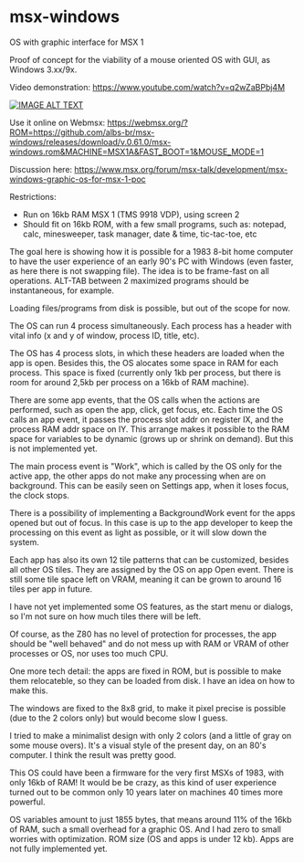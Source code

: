 # msx-windows
OS with graphic interface for MSX 1

Proof of concept for the viability of a mouse oriented OS with GUI, as Windows 3.xx/9x.

Video demonstration:
https://www.youtube.com/watch?v=q2wZaBPbj4M

[![IMAGE ALT TEXT](http://img.youtube.com/vi/q2wZaBPbj4M/0.jpg)](https://www.youtube.com/watch?v=q2wZaBPbj4M "MSX Windows")

Use it online on Webmsx:
https://webmsx.org/?ROM=https://github.com/albs-br/msx-windows/releases/download/v.0.61.0/msx-windows.rom&MACHINE=MSX1A&FAST_BOOT=1&MOUSE_MODE=1

Discussion here: https://www.msx.org/forum/msx-talk/development/msx-windows-graphic-os-for-msx-1-poc

Restrictions:
- Run on 16kb RAM MSX 1 (TMS 9918 VDP), using screen 2
- Should fit on 16kb ROM, with a few small programs, such as: notepad, calc, minesweeper,
  task manager, date & time, tic-tac-toe, etc

The goal here is showing how it is possible for a 1983 8-bit home computer to have the user 
experience of an early 90's PC with Windows (even faster, as here there is not swapping file).
The idea is to be frame-fast on all operations. ALT-TAB between 2 maximized programs should be
instantaneous, for example.

Loading files/programs from disk is possible, but out of the scope for now.

The OS can run 4 process simultaneously. Each process has a header with vital info (x and y of window, process ID, title, etc).

The OS has 4 process slots, in which these headers are loaded when the app is open. Besides this, the OS alocates some space in RAM for each process. This space is fixed (currently only 1kb per process, but there is room for around 2,5kb per process on a 16kb of RAM machine).

There are some app events, that the OS calls when the actions are performed, such as open the app, click, get focus, etc. Each time the OS calls an app event, it passes the process slot addr on register IX, and the process RAM addr space on IY. This arrange makes it possible to the RAM space for variables to be dynamic (grows up or shrink on demand). But this is not implemented yet.

The main process event is "Work", which is called by the OS only for the active app, the other apps do not make any processing when are on background. This can be easily seen on Settings app, when it loses focus, the clock stops.

There is a possibility of implementing a BackgroundWork event for the apps opened but out of focus. In this case is up to the app developer to keep the processing on this event as light as possible, or it will slow down the system.

Each app has also its own 12 tile patterns that can be customized, besides all other OS tiles. They are assigned by the OS on app Open event.
There is still some tile space left on VRAM, meaning it can be grown to around 16 tiles per app in future.

I have not yet implemented some OS features, as the start menu or dialogs, so I'm not sure on how much tiles there will be left.

Of course, as the Z80 has no level of protection for processes, the app should be "well behaved" and do not mess up with RAM or VRAM of other processes or OS, nor uses too much CPU.

One more tech detail: the apps are fixed in ROM, but is possible to make them relocateble, so they can be loaded from disk. I have an idea on how to make this.

The windows are fixed to the 8x8 grid, to make it pixel precise is possible (due to the 2 colors only) but would become slow I guess.

I tried to make a minimalist design with only 2 colors (and a little of gray on some mouse overs). It's a visual style of the present day, on an 80's computer. I think the result was pretty good.

This OS could have been a firmware for the very first MSXs of 1983, with only 16kb of RAM! It would be be crazy, as this kind of user experience turned out to be common only 10 years later on machines 40 times more powerful.

OS variables amount to just 1855 bytes, that means around 11% of the 16kb of RAM, such a small overhead for a graphic OS.
And I had zero to small worries with optimization. ROM size (OS and apps is under 12 kb). Apps are not fully implemented yet.